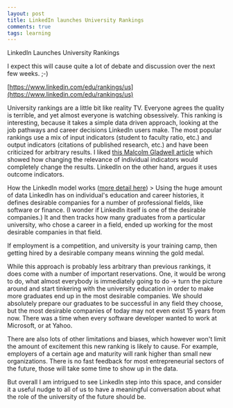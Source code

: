 ```yaml
---
layout: post
title: LinkedIn launches University Rankings 
comments: true
tags: learning
---
```

LinkedIn Launches University Rankings

I expect this will cause quite a lot of debate and discussion over the next few weeks. ;-)

[https://www.linkedin.com/edu/rankings/us](https://www.linkedin.com/edu/rankings/us)

University rankings are a little bit like reality TV. Everyone agrees the quality is terrible, and yet almost everyone is watching obsessively. This ranking is interesting, because it takes a simple data driven approach, looking at the job pathways and career decisions LinkedIn users make. The most popular rankings use a mix of input indicators (student to faculty ratio, etc.) and output indicators (citations of published research, etc.) and have been criticized for arbitrary results. I liked [this Malcolm Gladwell article](http://www.newyorker.com/magazine/2011/02/14/the-order-of-things) which showed how changing the relevance of individual indicators would completely change the results. LinkedIn on the other hand, argues it uses outcome indicators. 

How the LinkedIn model works ([more detail here](http://blog.linkedin.com/2014/10/01/ranking-universities-based-on-career-outcomes/)) > Using the huge amount of data LinkedIn has on individual's education and career histories, it defines desirable companies for a number of professional fields, like software or finance. (I wonder if LinkedIn itself is one of the desirable companies.) It and then tracks how many graduates from a particular university, who chose a career in a field, ended up working for the most desirable companies in that field. 

If employment is a competition, and university is your training camp, then getting hired by a desirable company means winning the gold medal. 

While this approach is probably less arbitrary than previous rankings, it does come with a number of important reservations. One, it would be wrong to do, what almost everybody is immediately going to do -> turn the picture around and start tinkering with the university education in order to make more graduates end up in the most desirable companies. We should absolutely prepare our graduates to be successful in any field they choose, but the most desirable companies of today may not even exist 15 years from now. There was a time when every software developer wanted to work at Microsoft, or at Yahoo. 

There are also lots of other limitations and biases, which however won't limit the amount of excitement this new ranking is likely to cause. For example, employers of a certain age and maturity will rank higher than small new organizations. There is no fast feedback for most entrepreneurial sectors of the future, those will take some time to show up in the data. 

But overall I am intrigued to see LinkedIn step into this space, and consider it a useful nudge to all of us to have a meaningful conversation about what the role of the university of the future should be.  
